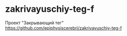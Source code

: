 # zakrivayuschiy-teg-f
Проект "Закрывающий тег"
https://github.com/epiphysiscerebri/zakrivayuschiy-teg-f
